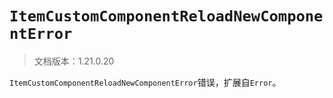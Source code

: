 # `ItemCustomComponentReloadNewComponentError`

> 文档版本：1.21.0.20

`ItemCustomComponentReloadNewComponentError`错误，扩展自`Error`。
